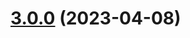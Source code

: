 # [3.0.0](https://github.com/chazmcgrill/hurricane-charlie-website/compare/v2.5.1...v3.0.0) (2023-04-08)
